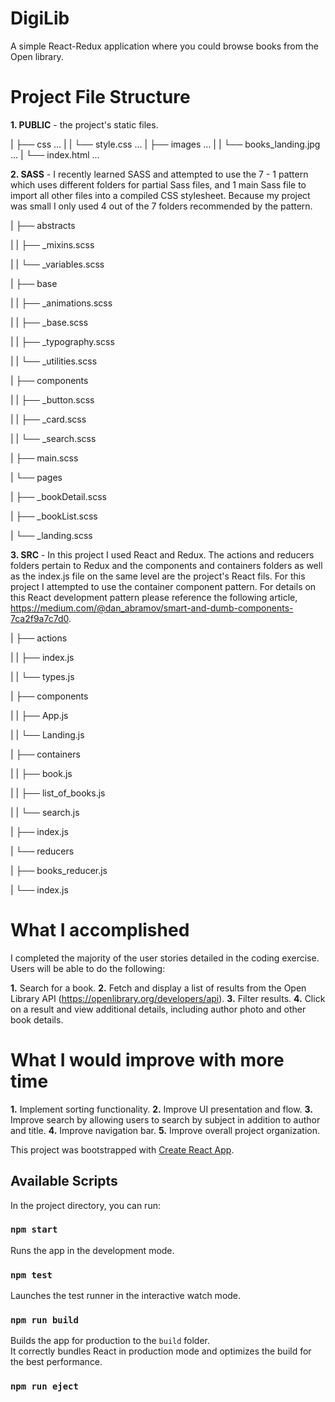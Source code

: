 # DigiLib

A simple React-Redux application where you could browse books from the Open library.

# Project File Structure

**1. PUBLIC** - the project's static files.

| ├── css ...
| | └── style.css ...
| ├── images ...
| | └── books_landing.jpg ...
| └── index.html ...

**2. SASS** - I recently learned SASS and attempted to use the 7 - 1 pattern which uses different folders for partial Sass files, and 1 main Sass file to import all other files into a compiled CSS stylesheet. Because my project was small I only used 4 out of the 7 folders recommended by the pattern.

| ├── abstracts

| | ├── \_mixins.scss

| | └── \_variables.scss

| ├── base

| | ├── \_animations.scss

| | ├── \_base.scss

| | ├── \_typography.scss

| | └── \_utilities.scss

| ├── components

| | ├── \_button.scss

| | ├── \_card.scss

| | └── \_search.scss

| ├── main.scss

| └── pages

| ├── \_bookDetail.scss

| ├── \_bookList.scss

| └── \_landing.scss

**3. SRC** - In this project I used React and Redux. The actions and reducers folders pertain to Redux and the components and containers folders as well as the index.js file on the same level are the project's React fils. For this project I attempted to use the container component pattern. For details on this React development pattern please reference the following article, https://medium.com/@dan_abramov/smart-and-dumb-components-7ca2f9a7c7d0.

| ├── actions

| | ├── index.js

| | └── types.js

| ├── components

| | ├── App.js

| | └── Landing.js

| ├── containers

| | ├── book.js

| | ├── list_of_books.js

| | └── search.js

| ├── index.js

| └── reducers

| ├── books_reducer.js

| └── index.js

# What I accomplished

I completed the majority of the user stories detailed in the coding exercise. Users will be able to do the following:

**1.** Search for a book.
**2.** Fetch and display a list of results from the Open Library API (https://openlibrary.org/developers/api).
**3.** Filter results.
**4.** Click on a result and view additional details, including author photo and other book details.

# What I would improve with more time

**1.** Implement sorting functionality.
**2.** Improve UI presentation and flow.
**3.** Improve search by allowing users to search by subject in addition to author and title.
**4.** Improve navigation bar.
**5.** Improve overall project organization.

This project was bootstrapped with [Create React App](https://github.com/facebook/create-react-app).

## Available Scripts

In the project directory, you can run:

### `npm start`

Runs the app in the development mode.<br>

### `npm test`

Launches the test runner in the interactive watch mode.<br>

### `npm run build`

Builds the app for production to the `build` folder.<br>
It correctly bundles React in production mode and optimizes the build for the best performance.

### `npm run eject`

